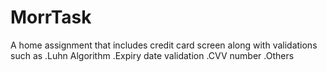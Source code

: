 # MorrTask
A home assignment that includes credit card screen along with validations such as
.Luhn Algorithm
.Expiry date validation
.CVV number
.Others
